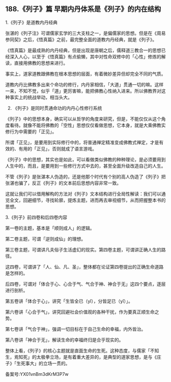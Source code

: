 ## 188.《列子》篇 早期内丹体系是《列子》的内在结构
1.《列子》是道教内丹经典


张湛的《列子注》可谓儒家玄学的三大支柱之一，是偏儒家的思想。但是在《周易参同契》之后，《悟真篇》之前，最完整全面的道教内丹经典，就是《列子》。


《悟真篇》是最成熟的内丹经典，但是出现是唐朝之后，儒释道三教合一的思想已经深入人心，以至于《悟真篇》有点偷懒，其中对性命双修中的「心性」修炼的解读，直接用佛教的思想来进行。


事实上，道家道教跟佛教在根本思想的层面，有着微妙差异但却完全不同的气质。


道教内丹比佛教多出来个命功的修行，内丹家相信，「大道」贯通一切的嘛。这样一来，不知不觉，似乎「道」更厉害嘛，能把佛教心性纳入进来。所以佛教界对这种事实上的统战举动，相当头大。


2. 《列子》是同时贯通命功的内丹心性修行系统


《列子》中的思想本身，确实可以从哲学的角度来研究，但是，不能仅仅从这个角度看待。就像不能将佛教的「空性」思想仅仅看做思想，它本身，就是大乘佛教实修行为中需要的「正见」。


所谓「正见」，是要用到实际修行中的，将普通禅定精准变成佛教式禅定，才是有效的、有用的「正见」，否则就成了语言游戏。


《列子》中的思想，其实也是如此，可以看做类似佛教的种种理论，是必须要用到人生中的，而且，是要用到一些修行方式中去的，甚至全面升级改造自己的人生。


不管《列子》是张湛本人伪造的，还是他那个时代有个别的高人伪造了《列子》把张湛也骗了，反正《列子》的文本前后思想内容非常一致。


这就让我们可以借用解构的方法对《列子》文本结构进行全局性解读：我们可以通览全文，回避细节，寻找轮廓，提炼主题，进而再去审视细节，从而把握整本书的思想。


3.《列子》前四卷和后四卷内容


第一卷的主题，基本是「顺则成人」的逻辑。


第二卷主题，可谓「逆则成仙」的理想。


第三卷主题，可谓讲凡夫俗子生活虚幻的现实。第四卷主题，可谓讲正确人生的路径。


这四卷，可谓讲了「人、仙、凡、圣」，整体都在论证第四卷提出的正确生命道路是怎样的。


后四卷，可谓对「体合于心、心合于气、气合于神、神合于无」这四个要点，逐层进行剖析。


第五卷讲「体合于心」，讲究「生皆全已（yǐ），分皆足已（yǐ）」。


第六卷讲「心合于气」，讲究回避社会价值观的各种干扰，作为要真正顺生命之势。


第七卷讲「气合于神」，强调一切目标在于自己生命的幸福，内外皆治。


第八卷讲「神合于无」，解读生命的幸福终归是合乎现实的。


整体上看，《列子》的核心主题就是直面生命的生死。这种态度，与儒家「不知生，焉知死」的太极拳立场，是有着重大差异的，是典型的道家思想，是与《庄子》「生死事大」的立场一贯的。


备案号:YX01vnBm3dKrM3P7w

